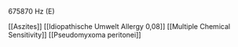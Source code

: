 675870 Hz (E)

[[Aszites]]
[[Idiopathische Umwelt Allergy 0,08]]
[[Multiple Chemical Sensitivity]]
[[Pseudomyxoma peritonei]]